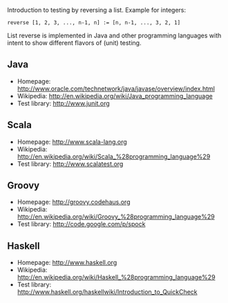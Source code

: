 Introduction to testing by reversing a list. Example for integers:

    reverse [1, 2, 3, ..., n-1, n] := [n, n-1, ..., 3, 2, 1]

List reverse is implemented in Java and other programming languages with intent
to show different flavors of (unit) testing.

## Java

 * Homepage: http://www.oracle.com/technetwork/java/javase/overview/index.html
 * Wikipedia: http://en.wikipedia.org/wiki/Java_programming_language
 * Test library: http://www.junit.org

## Scala

 * Homepage: http://www.scala-lang.org
 * Wikipedia: http://en.wikipedia.org/wiki/Scala_%28programming_language%29
 * Test library: http://www.scalatest.org

## Groovy

 * Homepage: http://groovy.codehaus.org
 * Wikipedia: http://en.wikipedia.org/wiki/Groovy_%28programming_language%29
 * Test library: http://code.google.com/p/spock

## Haskell

 * Homepage: http://www.haskell.org
 * Wikipedia: http://en.wikipedia.org/wiki/Haskell_%28programming_language%29
 * Test library: http://www.haskell.org/haskellwiki/Introduction_to_QuickCheck
